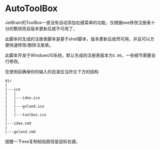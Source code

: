 # AutoToolBox

JetBrain的ToolBox一直没有自动添加右键菜单的功能，仅根据exe修改注册表十分的繁琐而且版本更新后就不可用了，

此脚本的生成的注册表脚本是基于shell脚本，版本更新后依然可用，并且可以方便快速修改/删除注册表。

此脚本开发于Windows10系统，默认生成的注册表版本为`5.00`，一些细节需要自行修改。



在使用前确保你的输入的目录应当符合下方的结构

```
dir
|
|---ico
|   |
|   |---idea.ico
|   |
|   |---goland.ico
|   |
|   |---toolbox.ico
|
|---idea.cmd
|
|---goland.cmd
```

提醒一下exe复制粘贴路径是鼠标右键。
